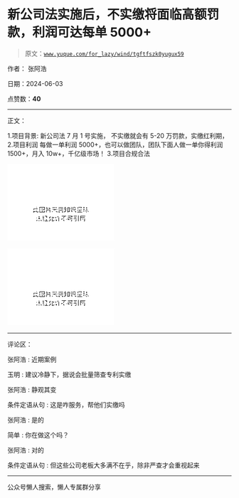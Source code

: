 # 新公司法实施后，不实缴将面临高额罚款，利润可达每单 5000+

> 原文：[`www.yuque.com/for_lazy/wind/tgftfszk0yugux59`](https://www.yuque.com/for_lazy/wind/tgftfszk0yugux59)

作者： 张阿浩

日期：2024-06-03

点赞数：**40**

* * *

正文：

1.项目背景: 新公司法 7 月 1 号实施， 不实缴就会有 5-20 万罚款，实缴红利期， 2.项目利润
每做一单利润 5000+，也可以做团队，团队下面人做一单你得利润 1500+，月入 10w+，千亿级市场！ 3.项目合规合法

![](img/f6225c1dd990d31c85506797cfcc2c16.png)

![](img/3e03bd1bd5ad2679f6284720488f060c.png)

* * *

评论区：

张阿浩 : 近期案例

玉明 : 建议冷静下，据说会批量筛查专利实缴

张阿浩 : 静观其变

条件定语从句 : 这是咋服务，帮他们实缴吗

张阿浩 : 是的

简单 : 你在做这个吗？

张阿浩 : 对的

条件定语从句 : 但这些公司老板大多满不在乎，除非严查才会重视起来

* * *

公众号懒人搜索，懒人专属群分享